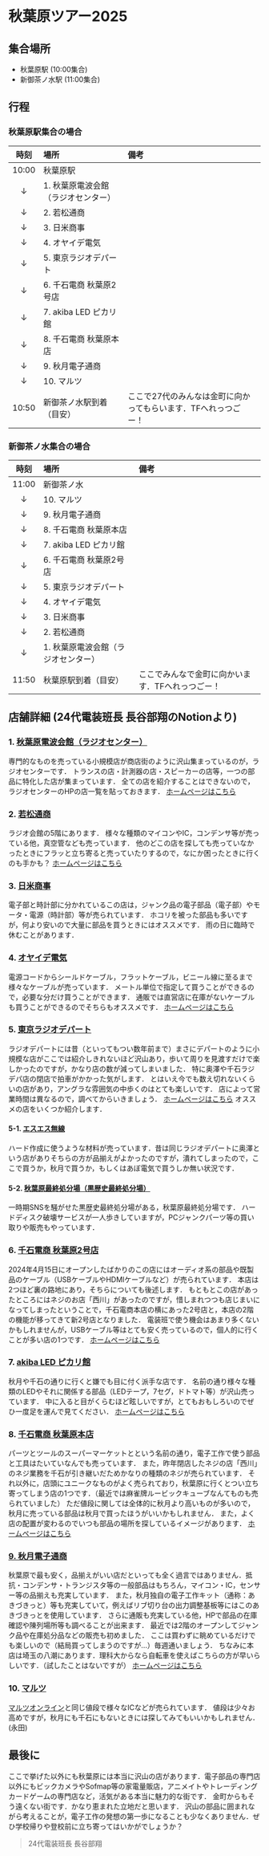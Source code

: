 # 秋葉原ツアー2025

## 集合場所
- 秋葉原駅 (10:00集合)
- 新御茶ノ水駅 (11:00集合)

## 行程
### 秋葉原駅集合の場合
|時刻|場所|備考|
|:--:|:--|:--|
|10:00|秋葉原駅||
|↓|1. 秋葉原電波会館（ラジオセンター）||
|↓|2. 若松通商||
|↓|3. 日米商事||
|↓|4. オヤイデ電気||
|↓|5. 東京ラジオデパート||
|↓|6. 千石電商 秋葉原2号店||
|↓|7. akiba LED ピカリ館||
|↓|8. 千石電商 秋葉原本店||
|↓|9. 秋月電子通商||
|↓|10. マルツ||
|10:50|新御茶ノ水駅到着（目安）|ここで27代のみんなは金町に向かってもらいます．TFへれっつごー！|
### 新御茶ノ水集合の場合
|時刻|場所|備考|
|:--:|:--|:--|
|11:00|新御茶ノ水||
|↓|10. マルツ||
|↓|9. 秋月電子通商||
|↓|8. 千石電商 秋葉原本店||
|↓|7. akiba LED ピカリ館||
|↓|6. 千石電商 秋葉原2号店||
|↓|5. 東京ラジオデパート||
|↓|4. オヤイデ電気||
|↓|3. 日米商事||
|↓|2. 若松通商||
|↓|1. 秋葉原電波会館（ラジオセンター）||
|11:50|秋葉原駅到着（目安）|ここでみんなで金町に向かいます．TFへれっつごー！|

## 店舗詳細 (24代電装班長 長谷部翔のNotionより)
### 1. [秋葉原電波会館（ラジオセンター）](https://maps.app.goo.gl/J9jG4WYTbYGGRhET6)
専門的なものを売っている小規模店が商店街のように沢山集まっているのが，ラジオセンターです．
トランスの店・計測器の店・スピーカーの店等，一つの部品に特化した店が集まっています．
全ての店を紹介することはできないので，ラジオセンターのHPの店一覧を貼っておきます．
[ホームページはこちら](http://www.radiocenter.jp)

### 2. [若松通商](https://maps.app.goo.gl/7vNrom8gRFJdGk168)
ラジオ会館の5階にあります．
様々な種類のマイコンやIC，コンデンサ等が売っている他，真空管なども売っています．
他のどこの店を探しても売っていなかったときにフラッと立ち寄ると売っていたりするので，なにか困ったときに行くのも手かも？
[ホームページはこちら](https://wakamatsu.biz)

### 3. [日米商事](https://maps.app.goo.gl/ubBXnyBHwaD6jcwg9)
電子部と時計部に分かれているこの店は，ジャンク品の電子部品（電子部）やモータ・電源（時計部）等が売られています．
ホコリを被った部品も多いですが，何より安いので大量に部品を買うときにはオススメです．
雨の日に臨時で休むことがあります．

### 4. [オヤイデ電気](https://maps.app.goo.gl/QfnEDgZs1eCzBnCj7)
電源コードからシールドケーブル，フラットケーブル，ビニール線に至るまで様々なケーブルが売っています．
メートル単位で指定して買うことができるので，必要な分だけ買うことができます．
通販では直営店に在庫がないケーブルも買うことができるのでそちらもオススメです．
[ホームページはこちら](https://shop.oyaide.com)

### 5. [東京ラジオデパート](https://maps.app.goo.gl/BDnmjU2WN9V3kdva9)
ラジオデパートには昔（といってもつい数年前まで）まさにデパートのように小規模な店がここでは紹介しきれないほど沢山あり，歩いて周りを見渡すだけで楽しかったのですが，かなり店の数が減ってしまいました．
特に奥澤や千石ラジデパ店の閉店で拍車がかかった気がします．
とはいえ今でも数え切れないくらいの店があり，アングラな雰囲気の中歩くのはとても楽しいです．
店によって営業時間は異なるので，調べてからいきましょう．
[ホームページはこちら](https://www.tokyoradiodepart.co.jp)
オススメの店をいくつか紹介します．
#### 5-1. [エスエス無線](https://www.ss-musen.co.jp/tenpo.htm)
ハード作成に使うような材料が売っています．昔は同じラジオデパートに奥澤という店がありそちらの方が品揃えがよかったのですが，潰れてしまったので，ここで買うか，秋月で買うか，もしくはあぼ電気で買うしか無い状況です．
#### 5-2. [秋葉原最終処分場（黒歴史最終処分場）](https://junk.co.jp)
一時期SNSを騒がせた黒歴史最終処分場がある，秋葉原最終処分場です．
ハードディスク破壊サービスが一人歩きしていますが，PCジャンクパーツ等の買い取りや販売もやっています．

### 6. [千石電商 秋葉原2号店](https://maps.app.goo.gl/Dq1PYx3zFsDqoVWD6)
2024年4月15日にオープンしたばかりのこの店にはオーディオ系の部品や既製品のケーブル（USBケーブルやHDMIケーブルなど）が売られています．
本店は2つほど裏の路地にあり，そちらについても後述します．
もともとこの店があったところにはネジのお店「西川」があったのですが，惜しまれつつも店じまいになってしまったということで，千石電商本店の横にあった2号店と，本店の2階の機能が移ってきて新2号店となりました．
電装班で使う機会はあまり多くないかもしれませんが，USBケーブル等はとても安く売っているので，個人的に行くことが多い店の1つです．
[ホームページはこちら](https://www.sengoku.co.jp)

### 7. [akiba LED ピカリ館](https://maps.app.goo.gl/NLMS8EyZW3vFdso16)
秋月や千石の通りに行くと嫌でも目に付く派手な店です．
名前の通り様々な種類のLEDやそれに関係する部品（LEDテープ，7セグ，ドトマト等）が沢山売っています．
中に入ると目がくらむほど眩しいですが，とてもおもしろいのでぜひ一度足を運んで見てください．
[ホームページはこちら](https://www.akiba-led.jp)

### 8. [千石電商 秋葉原本店](https://maps.app.goo.gl/DWvAuvF5ZmZyhgDTA)
パーツとツールのスーパーマーケットとという名前の通り，電子工作で使う部品と工具はたいていなんでも売っています．
また，昨年閉店したネジの店「西川」のネジ業務を千石が引き継いだためかなりの種類のネジが売られています．
それ以外に，店頭にユニークなものがよく売られており，秋葉原に行くとつい立ち寄ってしまう店の1つです．（最近では麻雀牌ルービックキューブなんてものも売られていました）
ただ値段に関しては全体的に秋月より高いものが多いので，秋月に売っている部品は秋月で買ったほうがいいかもしれません．
また，よく店の配置が変わるのでいつも部品の場所を探しているイメージがあります．
[ホームページはこちら](https://www.sengoku.co.jp)

### [9. 秋月電子通商](https://maps.app.goo.gl/fRevH6iZQvM34ETV8)
秋葉原で最も安く，品揃えがいい店だといっても全く過言ではありません．抵抗・コンデンサ・トランジスタ等の一般部品はもちろん，マイコン・IC，センサー等の品揃えも充実しています．
また，秋月独自の電子工作キット（通称：あきづきっと）等も充実していて，例えばリブ切り台の出力調整基板等にはこのあきづきっとを使用しています．
さらに通販も充実している他，HPで部品の在庫確認や陳列場所等も調べることが出来ます．
最近では2階のオープンしてジャンク品や在庫処分品などの販売も初めました．
ここは買わずに眺めているだけでも楽しいので（結局買ってしまうのですが…）毎週通いましょう．
ちなみに本店は埼玉の八潮にあります．理科大からなら自転車を使えばこちらの方が早いらしいです．（試したことはないですが）
[ホームページはこちら](https://akizukidenshi.com/catalog/default.aspx)

### 10. [マルツ](https://maps.app.goo.gl/N3d5XNmFJEM9Ru4z5)
[マルツオンライン](https://www.marutsu.co.jp)と同じ値段で様々なICなどが売られています．
値段は少々お高めですが，秋月にも千石にもないときには探してみてもいいかもしれません．(永田)

## 最後に
ここで挙げた以外にも秋葉原には本当に沢山の店があります．電子部品の専門店以外にもビックカメラやSofmap等の家電量販店，アニメイトやトレーディングカードゲームの専門店など，活気がある本当に魅力的な街です．
金町からもそう遠くない街です．かなり恵まれた立地だと思います．
沢山の部品に囲まれながら考えることが，電子工作の発想の第一歩になることも少なくありません．ぜひ学校帰りや登校前に立ち寄ってはいかがでしょうか？
> 24代電装班長 長谷部翔
